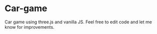 # Car-game
Car game using three.js and vanilla JS. Feel free to edit code and let me know for improvements.
